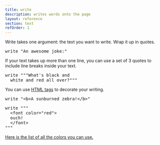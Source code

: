 ```yaml
---
title: write
description: writes words onto the page
layout: reference
section: text
refOrder: 1
---
```


Write takes one argument: the text you want to write. Wrap it up in quotes.

<pre class="jumbo">write <span data-dfn="text">"An awesome joke:"</span></pre>

If your text takes up more than one line, you can use a set of 3 quotes to include line breaks inside your text.
<pre default class="jumbo">write """What's black and 
  white and red all over?"""</pre>

You can use <a href="html.html">HTML tags</a> to decorate your writing.

<pre class="jumbo">write "<span data-dfn="start bold">&lt;b&gt;</span>A sunburned zebra!<span data-dfn="end bold">&lt;/b&gt;</span>"</pre>

<pre class="jumbo">
write """
  <span data-dfn="start color">&lt;font color="red"&gt;</span>
  ouch!
  <span data-dfn="end color">&lt;/font&gt;</span>
"""</pre>

<a href="color.html">Here is the list of all the colors you can use.</a>
